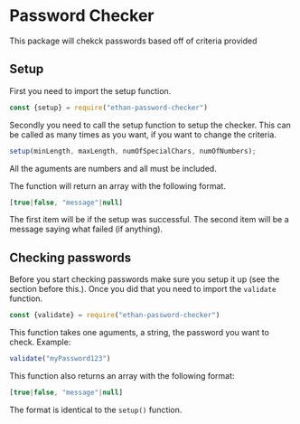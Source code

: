 # Password Checker

This package will chekck passwords based off of criteria provided

## Setup
First you need to import the setup function.

```javascript
const {setup} = require("ethan-password-checker")
```

Secondly you need to call the setup function to setup the checker. This can be called as many times as you want, if you want to change the criteria.

```javascript
setup(minLength, maxLength, numOfSpecialChars, numOfNumbers);
```

All the aguments are numbers and all must be included.

The function will return an array with the following format.

```javascript
[true|false, "message"|null]
```

The first item will be if the setup was successful. The second item will be a message saying what failed (if anything).

## Checking passwords

Before you start checking passwords make sure you setup it up (see the section before this.). Once you did that you need to import the `validate` function.

```javascript
const {validate} = require("ethan-password-checker")
```

This function takes one aguments, a string, the password you want to check. Example:

```javascript
validate("myPassword123")
```

This function also returns an array with the following format:

```javascript
[true|false, "message"|null]
```

The format is identical to the `setup()` function.